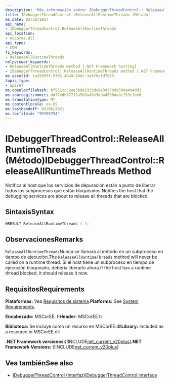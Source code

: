```yaml
---
description: 'Más información sobre: IDebuggerThreadControl:: Releaseallruntimethreads ((método)'
title: IDebuggerThreadControl::ReleaseAllRuntimeThreads (Método)
ms.date: 03/30/2017
api_name:
- IDebuggerThreadControl.ReleaseAllRuntimeThreads
api_location:
- mscoree.dll
api_type:
- COM
f1_keywords:
- ReleaseAllRuntimeThreads
helpviewer_keywords:
- ReleaseAllRuntimeThreads method [.NET Framework hosting]
- IDebuggerThreadControl::ReleaseAllRuntimeThreads method [.NET Framework hosting]
ms.assetid: 1a2995ff-5f02-4b49-84dc-3a5f9cfd7d55
topic_type:
- apiref
ms.openlocfilehash: bf551ccc2ae5bde3333dc8e3957099590a494dd3
ms.sourcegitcommit: ddf7edb67715a5b9a45e3dd44536dabc153c1de0
ms.translationtype: MT
ms.contentlocale: es-ES
ms.lasthandoff: 02/06/2021
ms.locfileid: "99709794"
---
```

# <a name="idebuggerthreadcontrolreleaseallruntimethreads-method"></a><span data-ttu-id="2ff98-103">IDebuggerThreadControl::ReleaseAllRuntimeThreads (Método)</span><span class="sxs-lookup"><span data-stu-id="2ff98-103">IDebuggerThreadControl::ReleaseAllRuntimeThreads Method</span></span>

<span data-ttu-id="2ff98-104">Notifica al host que los servicios de depuración están a punto de liberar todos los subprocesos que están bloqueados.</span><span class="sxs-lookup"><span data-stu-id="2ff98-104">Notifies the host that the debugging services are about to release all threads that are blocked.</span></span>  
  
## <a name="syntax"></a><span data-ttu-id="2ff98-105">Sintaxis</span><span class="sxs-lookup"><span data-stu-id="2ff98-105">Syntax</span></span>  
  
```cpp  
HRESULT ReleaseAllRuntimeThreads ( );  
```  
  
## <a name="remarks"></a><span data-ttu-id="2ff98-106">Observaciones</span><span class="sxs-lookup"><span data-stu-id="2ff98-106">Remarks</span></span>  

 <span data-ttu-id="2ff98-107">`ReleaseAllRuntimeThreads`Nunca se llamará al método en un subproceso en tiempo de ejecución.</span><span class="sxs-lookup"><span data-stu-id="2ff98-107">The `ReleaseAllRuntimeThreads` method will never be called on a runtime thread.</span></span> <span data-ttu-id="2ff98-108">Si el host tiene un subproceso en tiempo de ejecución bloqueado, debería liberarlo ahora.</span><span class="sxs-lookup"><span data-stu-id="2ff98-108">If the host has a runtime thread blocked, it should release it now.</span></span>  
  
## <a name="requirements"></a><span data-ttu-id="2ff98-109">Requisitos</span><span class="sxs-lookup"><span data-stu-id="2ff98-109">Requirements</span></span>  

 <span data-ttu-id="2ff98-110">**Plataformas:** Vea [Requisitos de sistema](../../get-started/system-requirements.md).</span><span class="sxs-lookup"><span data-stu-id="2ff98-110">**Platforms:** See [System Requirements](../../get-started/system-requirements.md).</span></span>  
  
 <span data-ttu-id="2ff98-111">**Encabezado:** MSCorEE. h</span><span class="sxs-lookup"><span data-stu-id="2ff98-111">**Header:** MSCorEE.h</span></span>  
  
 <span data-ttu-id="2ff98-112">**Biblioteca:** Se incluye como un recurso en MSCorEE.dll</span><span class="sxs-lookup"><span data-stu-id="2ff98-112">**Library:** Included as a resource in MSCorEE.dll</span></span>  
  
 <span data-ttu-id="2ff98-113">**.NET Framework versiones:**[!INCLUDE[net_current_v20plus](../../../../includes/net-current-v20plus-md.md)]</span><span class="sxs-lookup"><span data-stu-id="2ff98-113">**.NET Framework Versions:** [!INCLUDE[net_current_v20plus](../../../../includes/net-current-v20plus-md.md)]</span></span>  
  
## <a name="see-also"></a><span data-ttu-id="2ff98-114">Vea también</span><span class="sxs-lookup"><span data-stu-id="2ff98-114">See also</span></span>

- [<span data-ttu-id="2ff98-115">IDebuggerThreadControl (Interfaz)</span><span class="sxs-lookup"><span data-stu-id="2ff98-115">IDebuggerThreadControl Interface</span></span>](idebuggerthreadcontrol-interface.md)
